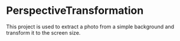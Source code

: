 # PerspectiveTransformation
  This project is used to extract a photo from a simple background and transform it to the screen size.
